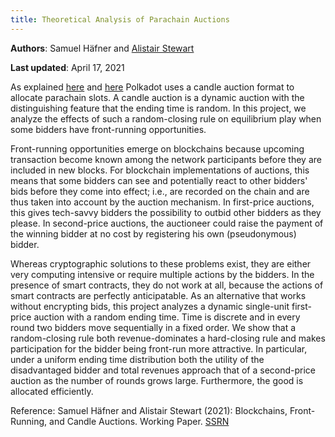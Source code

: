 ```yaml
---
title: Theoretical Analysis of Parachain Auctions
---
```


**Authors**: Samuel Häfner and [Alistair Stewart](team_members/alistair.md)

**Last updated**: April 17, 2021

As explained [here](/polkadot/overview/3-parachain-allocation.md) and [here](https://wiki.polkadot.network/docs/en/learn-auction) Polkadot uses a candle auction format to allocate parachain slots. A candle auction is a dynamic auction with the distinguishing feature that the ending time is random. In this project, we analyze the effects of such a random-closing rule on equilibrium play when some bidders have front-running opportunities.

Front-running opportunities emerge on blockchains because upcoming transaction become known among the network participants before they are included in new blocks. For blockchain implementations of auctions, this means that some bidders can see and potentially react to other bidders' bids before they come into effect; i.e., are recorded on the chain and are thus taken into account by the auction mechanism. In first-price auctions, this gives tech-savvy bidders the possibility to outbid other bidders as they please. In second-price auctions, the auctioneer could raise the payment of the winning bidder at no cost by registering his own (pseudonymous) bidder.

Whereas cryptographic solutions to these problems exist, they are either very computing intensive or require multiple actions by the bidders. In the presence of smart contracts, they do not work at all, because the actions of smart contracts are perfectly anticipatable. As an alternative that works without encrypting bids, this project analyzes a dynamic single-unit first-price auction with a random ending time. Time is discrete and in every round two bidders move sequentially in a fixed order.  We show that a random-closing rule both revenue-dominates a hard-closing rule and makes participation for the bidder being front-run more attractive. In particular, under a uniform ending time distribution both the utility of the disadvantaged bidder and total revenues approach that of a second-price auction as the number of rounds grows large. Furthermore, the good is allocated efficiently.

Reference:
Samuel Häfner and Alistair Stewart (2021): Blockchains, Front-Running, and Candle Auctions. Working Paper. [SSRN](https://papers.ssrn.com/sol3/papers.cfm?abstract_id=3846363)
